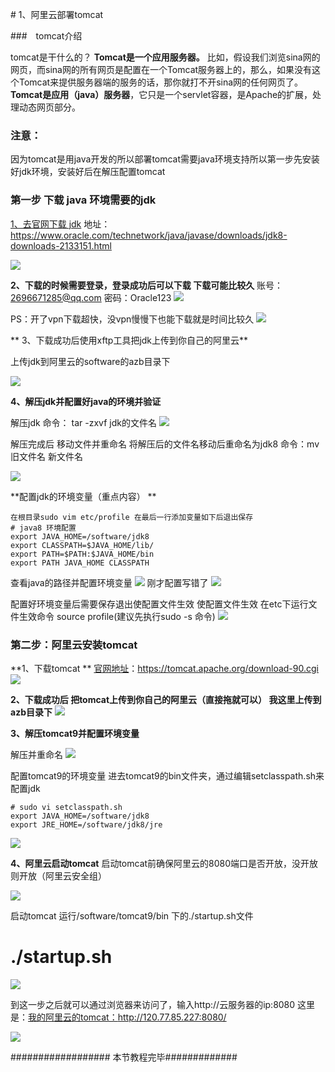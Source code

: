 [](https://www.oracle.com/technetwork/java/javase/downloads/jdk8-downloads-2133151.html)# 1、阿里云部署tomcat


###　tomcat介绍

tomcat是干什么的？
**Tomcat是一个应用服务器。**
比如，假设我们浏览sina网的网页，而sina网的所有网页是配置在一个Tomcat服务器上的，那么，如果没有这个Tomcat来提供服务器端的服务的话，那你就打不开sina网的任何网页了。
**Tomcat是应用（java）服务器**，它只是一个servlet容器，是Apache的扩展，处理动态网页部分。

### 注意：
因为tomcat是用java开发的所以部署tomcat需要java环境支持所以第一步先安装好jdk环境，安装好后在解压配置tomcat


### 第一步 下载 java 环境需要的jdk

[1、去官网下载 jdk](https://www.oracle.com/technetwork/java/javase/downloads/jdk8-downloads-2133151.html)
地址：https://www.oracle.com/technetwork/java/javase/downloads/jdk8-downloads-2133151.html

![](/assets/java.png)

**2、下载的时候需要登录，登录成功后可以下载 下载可能比较久**
账号：2696671285@qq.com
密码：Oracle123
![](/assets/下载.jpg)

PS：开了vpn下载超快，没vpn慢慢下也能下载就是时间比较久
![](/assets/vpn.jpg)

**
3、下载成功后使用xftp工具把jdk上传到你自己的阿里云**

上传jdk到阿里云的software的azb目录下

![](/assets/上传java.jpg)

**4、解压jdk并配置好java的环境并验证**

解压jdk   命令： tar -zxvf jdk的文件名
![](/assets/java解压完成.jpg)


解压完成后 移动文件并重命名
将解压后的文件名移动后重命名为jdk8   命令：mv 旧文件名  新文件名

![](/assets/移动jdk.png)

**配置jdk的环境变量（重点内容） **

```
在根目录sudo vim etc/profile 在最后一行添加变量如下后退出保存
# java8 环境配置
export JAVA_HOME=/software/jdk8
export CLASSPATH=$JAVA_HOME/lib/
export PATH=$PATH:$JAVA_HOME/bin
export PATH JAVA_HOME CLASSPATH
```

查看java的路径并配置环境变量
![](/assets/配置java环境.jpg)
刚才配置写错了
![](/assets/java8.jpg)

配置好环境变量后需要保存退出使配置文件生效
使配置文件生效 在etc下运行文件生效命令 source profile(建议先执行sudo -s 命令)
![](/assets/java配置成功.jpg)



### 第二步：阿里云安装tomcat

**1、下载tomcat **
[官网地址](https://tomcat.apache.org/download-90.cgi)：https://tomcat.apache.org/download-90.cgi
![](/assets/tomcat下载.jpg)


**2、下载成功后 把tomcat上传到你自己的阿里云（直接拖就可以） 我这里上传到azb目录下**
![](/assets/tomcat上传.jpg)


**3、解压tomcat9并配置环境变量**

解压并重命名
![](/assets/解压并移动tomcat9.jpg)

配置tomcat9的环境变量
进去tomcat9的bin文件夹，通过编辑setclasspath.sh来配置jdk

```
# sudo vi setclasspath.sh
export JAVA_HOME=/software/jdk8
export JRE_HOME=/software/jdk8/jre
```
![](/assets/tomcat9环境配置.jpg)

**4、阿里云启动tomcat**
启动tomcat前确保阿里云的8080端口是否开放，没开放则开放（阿里云安全组）

![](/assets/8080端口.jpg)

启动tomcat 运行/software/tomcat9/bin 下的./startup.sh文件


# ./startup.sh
![](/assets/运行tomcat9.jpg)

到这一步之后就可以通过浏览器来访问了，输入http://云服务器的ip:8080
这里是：[我的阿里云的tomcat：](http://120.77.85.227:8080/)http://120.77.85.227:8080/

![](/assets/阿里云成功运行tomcat9.jpg)


################## 本节教程完毕#############


